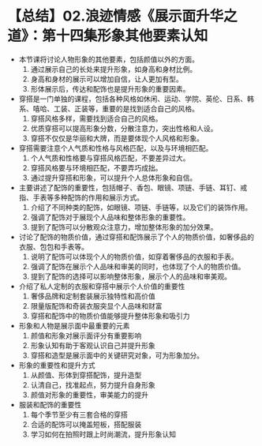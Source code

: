 # 【总结】02.浪迹情感《展示面升华之道》：第十四集形象其他要素认知

-   本节课将讨论人物形象的其他要素，包括颜值以外的方面。
    1.  通过展示自己的长处来提升形象，如身高和身材比例。
    2.  身高和身材的展示可以增加自信，让人更加有型。
    3.  形体展示后，传达和配饰也是提升形象的重要因素。
-   穿搭是一门单独的课程，包括各种风格如休闲、运动、学院、英伦、日系、韩系、嘻哈、工装、正装等，重要的是找到适合自己的风格。
    1.  穿搭风格多样，需要找到适合自己的风格。
    2.  优质穿搭可以提高形象分数，分散注意力，突出性格和人设。
    3.  穿搭不仅仅是华丽和大牌，而是要体现个人风格和形象。
-   穿搭需要注意个人气质和性格与风格匹配，以及与环境相匹配。
    1.  个人气质和性格要与穿搭风格匹配，不要差异过大。
    2.  穿搭风格要与环境相匹配，不要弄巧成拙。
    3.  通过提升穿搭和形象，可以提升个人总体形象和自信。
-   主要讲述了配饰的重要性，包括帽子、香包、眼镜、项链、手链、耳钉、戒指、手表等多种配饰的作用和展示方式。
    1.  介绍了不同种类的配饰，如眼镜、项链、手链等，以及它们的装饰作用。
    2.  强调了配饰对于展现个人品味和整体形象的重要性。
    3.  提到了配饰可以分散观众注意力，增加整体形象的加分效果。
-   讨论了配饰的物质价值，通过穿搭和配饰展示了个人的物质价值，如奢侈品的衣服、包包和手表等。
    1.  说明了配饰可以体现个人的物质价值，如穿着奢侈品的衣服和手表。
    2.  强调了配饰在展示个人品味和审美的同时，也体现了个人的物质价值。
    3.  提到了配饰的选择可以影响整体形象，展示个人的品味和审美观。
-   介绍了私人定制的衣服和穿搭中展示个人价值的重要性
    1.  奢侈品牌和定制套装展示独特性和高价值
    2.  限量版配饰和奇装衣服突显个人品味和财富
    3.  穿搭和配饰中的物质价值能够提升整体形象和吸引力
-   形象和人物是展示面中最重要的元素
    1.  颜值和形象对展示面评分有重要影响
    2.  形象认知有助于客观认识自己并提升形象
    3.  穿搭和造型是展示面中的关键研究对象，可为形象加分。
-   形象的重要性和提升方式
    1.  从颜值、形体到穿搭配饰，提升造型
    2.  认清自己，找准起点，努力提升自身形象
    3.  颜值对形象的重要性，审美能力的提升
-   服装和配饰的重要性
    1.  每个季节至少有三套合格的穿搭
    2.  合适的配饰可以掩盖短板，搭配服装
    3.  学习如何在拍照时跟上时尚潮流，提升形象认知